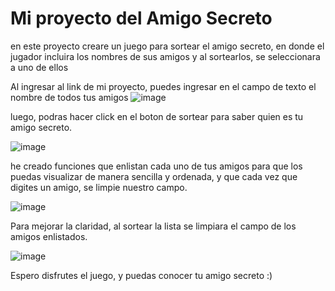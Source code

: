  <h1>Mi proyecto del Amigo Secreto</h1>

 en este proyecto creare un juego para sortear el amigo secreto, en donde el jugador incluira los nombres de sus amigos y al sortearlos, se seleccionara a uno de ellos

 Al ingresar al link de mi proyecto, puedes ingresar en el campo de texto el nombre de todos tus amigos
 ![image](https://github.com/user-attachments/assets/af50a183-6ff2-4129-92e2-de0f7c564c7b)
 
 luego, podras hacer click en el boton de sortear para saber quien es tu amigo secreto.
 
 ![image](https://github.com/user-attachments/assets/82581a7b-a431-4d9f-8205-bdc69f054930)

 he creado funciones que enlistan cada uno de tus amigos para que los puedas visualizar de manera sencilla y ordenada, y que cada vez que digites un amigo, se limpie nuestro campo.
 
 ![image](https://github.com/user-attachments/assets/b5b3a010-4d3a-4146-9c1a-9692f03ca57d)

 Para mejorar la claridad, al sortear la lista se limpiara el campo de los amigos enlistados.
 
 ![image](https://github.com/user-attachments/assets/966d4308-ef58-40cf-b7a0-fa85ad5ab0f3)

 Espero disfrutes el juego, y puedas conocer tu amigo secreto :)

 
